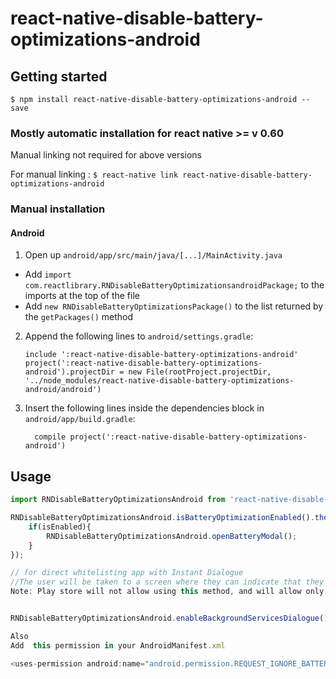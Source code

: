 # react-native-disable-battery-optimizations-android

## Getting started

`$ npm install react-native-disable-battery-optimizations-android --save`

### Mostly automatic installation for react native >= v 0.60
Manual linking not required for above versions

For manual linking :
`$ react-native link react-native-disable-battery-optimizations-android`

### Manual installation



#### Android

1. Open up `android/app/src/main/java/[...]/MainActivity.java`
  - Add `import com.reactlibrary.RNDisableBatteryOptimizationsandroidPackage;` to the imports at the top of the file
  - Add `new RNDisableBatteryOptimizationsPackage()` to the list returned by the `getPackages()` method
2. Append the following lines to `android/settings.gradle`:
  	```
  	include ':react-native-disable-battery-optimizations-android'
  	project(':react-native-disable-battery-optimizations-android').projectDir = new File(rootProject.projectDir, 	'../node_modules/react-native-disable-battery-optimizations-android/android')
  	```
3. Insert the following lines inside the dependencies block in `android/app/build.gradle`:
  	```
      compile project(':react-native-disable-battery-optimizations-android')
  	```

## Usage
```javascript
import RNDisableBatteryOptimizationsAndroid from 'react-native-disable-battery-optimizations-android';

RNDisableBatteryOptimizationsAndroid.isBatteryOptimizationEnabled().then((isEnabled)=>{
	if(isEnabled){
		RNDisableBatteryOptimizationsAndroid.openBatteryModal();
	}
});

// for direct whitelisting app with Instant Dialogue 
//The user will be taken to a screen where they can indicate that they are willing to suspend portions of Doze mode effects on your app.
Note: Play store will not allow using this method, and will allow only as an exception


RNDisableBatteryOptimizationsAndroid.enableBackgroundServicesDialogue();

Also 
Add  this permission in your AndroidManifest.xml

<uses-permission android:name="android.permission.REQUEST_IGNORE_BATTERY_OPTIMIZATIONS"/>


```
  